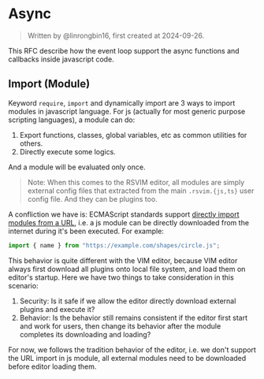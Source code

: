 # Async

> Written by @linrongbin16, first created at 2024-09-26.

This RFC describe how the event loop support the async functions and callbacks inside javascript code.

## Import (Module)

Keyword `require`, `import` and dynamically import are 3 ways to import modules in javascript language. For js (actually for most generic purpose scripting languages), a module can do:

1. Export functions, classes, global variables, etc as common utilities for others.
2. Directly execute some logics.

And a module will be evaluated only once.

> Note: When this comes to the RSVIM editor, all modules are simply external config files that extracted from the main `.rsvim.{js,ts}` user config file. And they can be plugins too.

A confliction we have is: ECMAScript standards support [directly import modules from a URL](https://developer.mozilla.org/en-US/docs/Web/JavaScript/Guide/Modules), i.e. a js module can be directly downloaded from the internet during it's been executed. For example:

```javascript
import { name } from "https://example.com/shapes/circle.js";
```

This behavior is quite different with the VIM editor, because VIM editor always first download all plugins onto local file system, and load them on editor's startup. Here we have two things to take consideration in this scenario:

1. Security: Is it safe if we allow the editor directly download external plugins and execute it?
2. Behavior: Is the behavior still remains consistent if the editor first start and work for users, then change its behavior after the module completes its downloading and loading?

For now, we follows the tradition behavior of the editor, i.e. we don't support the URL import in js module, all external modules need to be downloaded before editor loading them.
